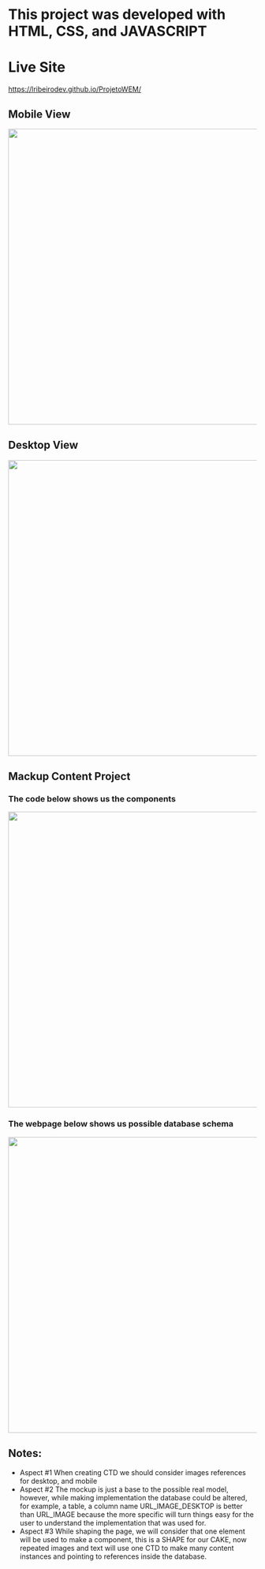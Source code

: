 # This project was developed with HTML, CSS, and JAVASCRIPT

# Live Site
https://lribeirodev.github.io/ProjetoWEM/

## Mobile View
<img src="/../master/static_files/screenshots/mobile.png" height="600px"/>

## Desktop View
<img src="/../master/static_files/screenshots/desktop.png" width="600px"/>

## Mackup Content Project

### The code below shows us the components
<img src="/../master/static_files/modelagem/Modulos.png" width="600px"/>

### The webpage below shows us possible database schema
<img src="/../master/static_files/modelagem/Modelagem.png" width="600px"/>

<h2> Notes: </h2>
<ul>
<li>Aspect #1 When creating CTD we should consider images references for desktop, and mobile</li>
<li>Aspect #2 The mockup is just a base to the possible real model, however, while making implementation the database could be altered, for example, a table, a column name URL_IMAGE_DESKTOP is better than URL_IMAGE because the more specific will turn things easy for the user to understand the implementation that was used for.</li>
<li>Aspect #3 While shaping the page, we will consider that one element will be used to make a component, this is a SHAPE for our CAKE, now repeated images and text will use one CTD to make many content instances and pointing to references inside the database.</li>
</ul>

